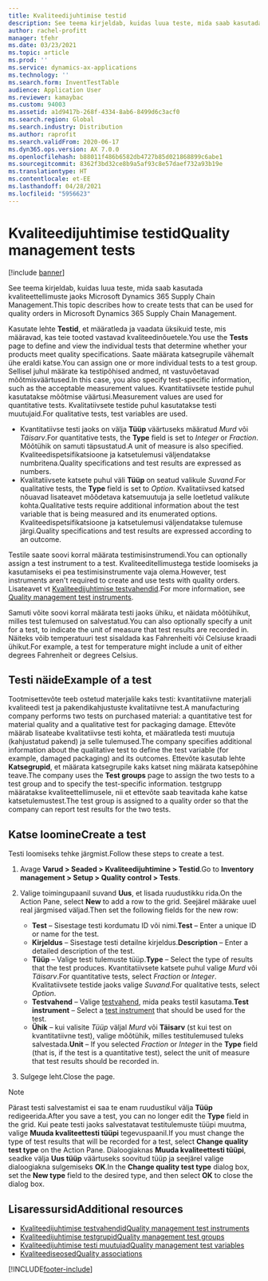```yaml
---
title: Kvaliteedijuhtimise testid
description: See teema kirjeldab, kuidas luua teste, mida saab kasutada kvaliteettellimuste jaoks Microsoft Dynamics 365 Supply Chain Management.
author: rachel-profitt
manager: tfehr
ms.date: 03/23/2021
ms.topic: article
ms.prod: ''
ms.service: dynamics-ax-applications
ms.technology: ''
ms.search.form: InventTestTable
audience: Application User
ms.reviewer: kamaybac
ms.custom: 94003
ms.assetid: a1d9417b-268f-4334-8ab6-8499d6c3acf0
ms.search.region: Global
ms.search.industry: Distribution
ms.author: raprofit
ms.search.validFrom: 2020-06-17
ms.dyn365.ops.version: AX 7.0.0
ms.openlocfilehash: b88011f486b6582db4727b85d021868899c6abe1
ms.sourcegitcommit: 8362f3bd32ce8b9a5af93c8e57daef732a93b19e
ms.translationtype: HT
ms.contentlocale: et-EE
ms.lasthandoff: 04/28/2021
ms.locfileid: "5956623"
---
```

# <a name="quality-management-tests"></a><span data-ttu-id="b5cd3-103">Kvaliteedijuhtimise testid</span><span class="sxs-lookup"><span data-stu-id="b5cd3-103">Quality management tests</span></span>

[!include [banner](../includes/banner.md)]

<span data-ttu-id="b5cd3-104">See teema kirjeldab, kuidas luua teste, mida saab kasutada kvaliteettellimuste jaoks Microsoft Dynamics 365 Supply Chain Management.</span><span class="sxs-lookup"><span data-stu-id="b5cd3-104">This topic describes how to create tests that can be used for quality orders in Microsoft Dynamics 365 Supply Chain Management.</span></span>

<span data-ttu-id="b5cd3-105">Kasutate lehte **Testid**, et määratleda ja vaadata üksikuid teste, mis määravad, kas teie tooted vastavad kvaliteedinõuetele.</span><span class="sxs-lookup"><span data-stu-id="b5cd3-105">You use the **Tests** page to define and view the individual tests that determine whether your products meet quality specifications.</span></span> <span data-ttu-id="b5cd3-106">Saate määrata katsegrupile vähemalt ühe eraldi katse.</span><span class="sxs-lookup"><span data-stu-id="b5cd3-106">You can assign one or more individual tests to a test group.</span></span> <span data-ttu-id="b5cd3-107">Sellisel juhul määrate ka testipõhised andmed, nt vastuvõetavad mõõtmisväärtused.</span><span class="sxs-lookup"><span data-stu-id="b5cd3-107">In this case, you also specify test-specific information, such as the acceptable measurement values.</span></span> <span data-ttu-id="b5cd3-108">Kvantitatiivsete testide puhul kasutatakse mõõtmise väärtusi.</span><span class="sxs-lookup"><span data-stu-id="b5cd3-108">Measurement values are used for quantitative tests.</span></span> <span data-ttu-id="b5cd3-109">Kvalitatiivsete testide puhul kasutatakse testi muutujaid.</span><span class="sxs-lookup"><span data-stu-id="b5cd3-109">For qualitative tests, test variables are used.</span></span>

- <span data-ttu-id="b5cd3-110">Kvantitatiivse testi jaoks on välja **Tüüp** väärtuseks määratud *Murd* või *Täisarv*.</span><span class="sxs-lookup"><span data-stu-id="b5cd3-110">For quantitative tests, the **Type** field is set to *Integer* or *Fraction*.</span></span> <span data-ttu-id="b5cd3-111">Mõõtühik on samuti täpsustatud.</span><span class="sxs-lookup"><span data-stu-id="b5cd3-111">A unit of measure is also specified.</span></span> <span data-ttu-id="b5cd3-112">Kvaliteedispetsifikatsioone ja katsetulemusi väljendatakse numbritena.</span><span class="sxs-lookup"><span data-stu-id="b5cd3-112">Quality specifications and test results are expressed as numbers.</span></span>
- <span data-ttu-id="b5cd3-113">Kvalitatiivsete katsete puhul väli **Tüüp** on seatud valikule *Suvand*.</span><span class="sxs-lookup"><span data-stu-id="b5cd3-113">For qualitative tests, the **Type** field is set to *Option*.</span></span> <span data-ttu-id="b5cd3-114">Kvalitatiivsed katsed nõuavad lisateavet mõõdetava katsemuutuja ja selle loetletud valikute kohta.</span><span class="sxs-lookup"><span data-stu-id="b5cd3-114">Qualitative tests require additional information about the test variable that is being measured and its enumerated options.</span></span> <span data-ttu-id="b5cd3-115">Kvaliteedispetsifikatsioone ja katsetulemusi väljendatakse tulemuse järgi.</span><span class="sxs-lookup"><span data-stu-id="b5cd3-115">Quality specifications and test results are expressed according to an outcome.</span></span>

<span data-ttu-id="b5cd3-116">Testile saate soovi korral määrata testimisinstrumendi.</span><span class="sxs-lookup"><span data-stu-id="b5cd3-116">You can optionally assign a test instrument to a test.</span></span> <span data-ttu-id="b5cd3-117">Kvaliteeditellimustega testide loomiseks ja kasutamiseks ei pea testimisinstrumente vaja olema.</span><span class="sxs-lookup"><span data-stu-id="b5cd3-117">However, test instruments aren't required to create and use tests with quality orders.</span></span> <span data-ttu-id="b5cd3-118">Lisateavet vt [Kvaliteedijuhtimise testvahendid](quality-test-instruments.md).</span><span class="sxs-lookup"><span data-stu-id="b5cd3-118">For more information, see [Quality management test instruments](quality-test-instruments.md).</span></span>

<span data-ttu-id="b5cd3-119">Samuti võite soovi korral määrata testi jaoks ühiku, et näidata mõõtühikut, milles test tulemused on salvestatud.</span><span class="sxs-lookup"><span data-stu-id="b5cd3-119">You can also optionally specify a unit for a test, to indicate the unit of measure that test results are recorded in.</span></span> <span data-ttu-id="b5cd3-120">Näiteks võib temperatuuri test sisaldada kas Fahrenheiti või Celsiuse kraadi ühikut.</span><span class="sxs-lookup"><span data-stu-id="b5cd3-120">For example, a test for temperature might include a unit of either degrees Fahrenheit or degrees Celsius.</span></span>

## <a name="example-of-a-test"></a><span data-ttu-id="b5cd3-121">Testi näide</span><span class="sxs-lookup"><span data-stu-id="b5cd3-121">Example of a test</span></span>

<span data-ttu-id="b5cd3-122">Tootmisettevõte teeb ostetud materjalile kaks testi: kvantitatiivne materjali kvaliteedi test ja pakendikahjustuste kvalitatiivne test.</span><span class="sxs-lookup"><span data-stu-id="b5cd3-122">A manufacturing company performs two tests on purchased material: a quantitative test for material quality and a qualitative test for packaging damage.</span></span> <span data-ttu-id="b5cd3-123">Ettevõte määrab lisateabe kvalitatiivse testi kohta, et määratleda testi muutuja (kahjustatud pakend) ja selle tulemused.</span><span class="sxs-lookup"><span data-stu-id="b5cd3-123">The company specifies additional information about the qualitative test to define the test variable (for example, damaged packaging) and its outcomes.</span></span> <span data-ttu-id="b5cd3-124">Ettevõte kasutab lehte **Katsegrupid**, et määrata katsegrupile kaks katset ning määrata katsepõhine teave.</span><span class="sxs-lookup"><span data-stu-id="b5cd3-124">The company uses the **Test groups** page to assign the two tests to a test group and to specify the test-specific information.</span></span> <span data-ttu-id="b5cd3-125">testgrupp määratakse kvaliteettellimusele, nii et ettevõte saab teavitada kahe katse katsetulemustest.</span><span class="sxs-lookup"><span data-stu-id="b5cd3-125">The test group is assigned to a quality order so that the company can report test results for the two tests.</span></span>

## <a name="create-a-test"></a><span data-ttu-id="b5cd3-126">Katse loomine</span><span class="sxs-lookup"><span data-stu-id="b5cd3-126">Create a test</span></span>

<span data-ttu-id="b5cd3-127">Testi loomiseks tehke järgmist.</span><span class="sxs-lookup"><span data-stu-id="b5cd3-127">Follow these steps to create a test.</span></span>

1. <span data-ttu-id="b5cd3-128">Avage **Varud \> Seaded \> Kvaliteedijuhtimine \> Testid**.</span><span class="sxs-lookup"><span data-stu-id="b5cd3-128">Go to **Inventory management \> Setup \> Quality control \> Tests**.</span></span>
1. <span data-ttu-id="b5cd3-129">Valige toimingupaanil suvand **Uus**, et lisada ruudustikku rida.</span><span class="sxs-lookup"><span data-stu-id="b5cd3-129">On the Action Pane, select **New** to add a row to the grid.</span></span> <span data-ttu-id="b5cd3-130">Seejärel määrake uuel real järgmised väljad.</span><span class="sxs-lookup"><span data-stu-id="b5cd3-130">Then set the following fields for the new row:</span></span>

    - <span data-ttu-id="b5cd3-131">**Test** – Sisestage testi kordumatu ID või nimi.</span><span class="sxs-lookup"><span data-stu-id="b5cd3-131">**Test** – Enter a unique ID or name for the test.</span></span>
    - <span data-ttu-id="b5cd3-132">**Kirjeldus** – Sisestage testi detailne kirjeldus.</span><span class="sxs-lookup"><span data-stu-id="b5cd3-132">**Description** – Enter a detailed description of the test.</span></span>
    - <span data-ttu-id="b5cd3-133">**Tüüp** – Valige testi tulemuste tüüp.</span><span class="sxs-lookup"><span data-stu-id="b5cd3-133">**Type** – Select the type of results that the test produces.</span></span> <span data-ttu-id="b5cd3-134">Kvantitatiivsete katsete puhul valige *Murd* või *Täisarv*.</span><span class="sxs-lookup"><span data-stu-id="b5cd3-134">For quantitative tests, select *Fraction* or *Integer*.</span></span> <span data-ttu-id="b5cd3-135">Kvalitatiivsete testide jaoks valige *Suvand*.</span><span class="sxs-lookup"><span data-stu-id="b5cd3-135">For qualitative tests, select *Option*.</span></span>
    - <span data-ttu-id="b5cd3-136">**Testvahend** – Valige [testvahend](quality-test-instruments.md), mida peaks testil kasutama.</span><span class="sxs-lookup"><span data-stu-id="b5cd3-136">**Test instrument** – Select a [test instrument](quality-test-instruments.md) that should be used for the test.</span></span>
    - <span data-ttu-id="b5cd3-137">**Ühik** – kui valisite *Tüüp* väljal *Murd* või **Täisarv** (st kui test on kvantitatiivne test), valige mõõtühik, milles testitulemused tuleks salvestada.</span><span class="sxs-lookup"><span data-stu-id="b5cd3-137">**Unit** – If you selected *Fraction* or *Integer* in the **Type** field (that is, if the test is a quantitative test), select the unit of measure that test results should be recorded in.</span></span>

1. <span data-ttu-id="b5cd3-138">Sulgege leht.</span><span class="sxs-lookup"><span data-stu-id="b5cd3-138">Close the page.</span></span>

> [!NOTE]
> <span data-ttu-id="b5cd3-139">Pärast testi salvestamist ei saa te enam ruudustikul välja **Tüüp** redigeerida.</span><span class="sxs-lookup"><span data-stu-id="b5cd3-139">After you save a test, you can no longer edit the **Type** field in the grid.</span></span> <span data-ttu-id="b5cd3-140">Kui peate testi jaoks salvestatavat testitulemuste tüüpi muutma, valige **Muuda kvaliteettesti tüüpi** tegevuspaanil.</span><span class="sxs-lookup"><span data-stu-id="b5cd3-140">If you must change the type of test results that will be recorded for a test, select **Change quality test type** on the Action Pane.</span></span> <span data-ttu-id="b5cd3-141">Dialoogiaknas **Muuda kvaliteettesti tüüpi**, seadke välja **Uus tüüp** väärtuseks soovitud tüüp ja seejärel valige dialoogiakna sulgemiseks **OK**.</span><span class="sxs-lookup"><span data-stu-id="b5cd3-141">In the **Change quality test type** dialog box, set the **New type** field to the desired type, and then select **OK** to close the dialog box.</span></span>

## <a name="additional-resources"></a><span data-ttu-id="b5cd3-142">Lisaressursid</span><span class="sxs-lookup"><span data-stu-id="b5cd3-142">Additional resources</span></span>

- [<span data-ttu-id="b5cd3-143">Kvaliteedijuhtimise testvahendid</span><span class="sxs-lookup"><span data-stu-id="b5cd3-143">Quality management test instruments</span></span>](quality-test-instruments.md)
- [<span data-ttu-id="b5cd3-144">Kvaliteedijuhtimise testgrupid</span><span class="sxs-lookup"><span data-stu-id="b5cd3-144">Quality management test groups</span></span>](quality-test-groups.md)
- [<span data-ttu-id="b5cd3-145">Kvaliteedijuhtimise testi muutujad</span><span class="sxs-lookup"><span data-stu-id="b5cd3-145">Quality management test variables</span></span>](quality-test-variables.md)
- [<span data-ttu-id="b5cd3-146">Kvaliteediseosed</span><span class="sxs-lookup"><span data-stu-id="b5cd3-146">Quality associations</span></span>](quality-associations.md)

[!INCLUDE[footer-include](../../includes/footer-banner.md)]
